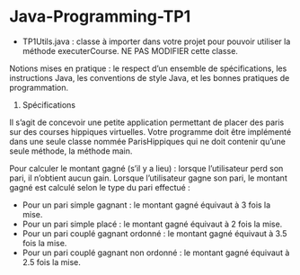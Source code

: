# Java-Programming-TP1

- TP1Utils.java : classe à importer dans votre projet pour pouvoir utiliser la méthode executerCourse.
NE PAS MODIFIER cette classe.


Notions mises en pratique : le respect d’un ensemble de spécifications, les instructions Java, les conventions de
style Java, et les bonnes pratiques de programmation.

1. Spécifications

Il s’agit de concevoir une petite application permettant de placer des paris sur des courses hippiques virtuelles. Votre
programme doit être implémenté dans une seule classe nommée ParisHippiques qui ne doit contenir qu’une seule
méthode, la méthode main.


Pour calculer le montant gagné (s’il y a lieu) : lorsque l’utilisateur perd son pari, il n’obtient aucun gain. Lorsque
l’utilisateur gagne son pari, le montant gagné est calculé selon le type du pari effectué :

- Pour un pari simple gagnant : le montant gagné équivaut à 3 fois la mise.
- Pour un pari simple placé : le montant gagné équivaut à 2 fois la mise.
- Pour un pari couplé gagnant ordonné : le montant gagné équivaut à 3.5 fois la mise.
- Pour un pari couplé gagnant non ordonné : le montant gagné équivaut à 2.5 fois la mise.
